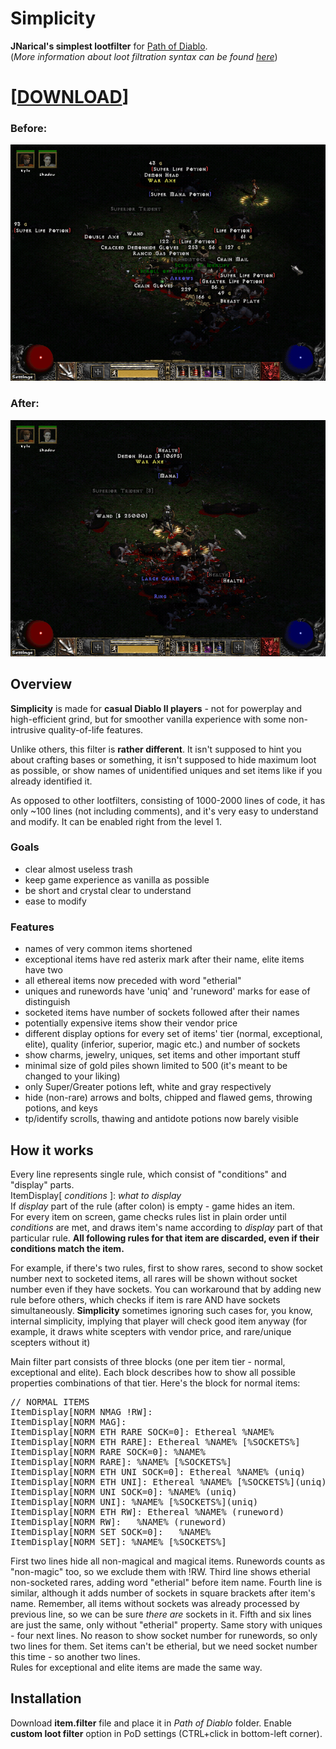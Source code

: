 # Simplicity

**JNarical's simplest lootfilter** for [Path of Diablo](https://pathofdiablo.com).  
(*More information about loot filtration syntax can be found [here](http://pathofdiablo.com/wiki/index.php/Loot_Filtration)*)

# \[[DOWNLOAD](https://raw.githubusercontent.com/narical/jnsl/master/item.filter)\]

### Before:
![Without lootfilter](/images/before.png)

### After:
![With lootfilter](/images/after.png)

## Overview
**Simplicity** is made for **casual Diablo II players** - not for powerplay and high-efficient grind, but for smoother vanilla experience with some non-intrusive quality-of-life features.

Unlike others, this filter is **rather different**. It isn't supposed to hint you about crafting bases or something, it isn't supposed to hide maximum loot as possible, or show names of unidentified uniques and set items like if you already identified it.

As opposed to other lootfilters, consisting of 1000-2000 lines of code, it has only ~100 lines (not including comments), and it's very easy to understand and modify. It can be enabled right from the level 1.

### Goals
* clear almost useless trash
* keep game experience as vanilla as possible
* be short and crystal clear to understand
* ease to modify

### Features
* names of very common items shortened
* exceptional items have red asterix mark after their name, elite items have two
* all ethereal items now preceded with word "etherial"
* uniques and runewords have 'uniq' and 'runeword' marks for ease of distinguish
* socketed items have number of sockets followed after their names
* potentially expensive items show their vendor price
* different display options for every set of items' tier (normal, exceptional, elite), quality (inferior, superior, magic etc.) and number of sockets
* show charms, jewelry, uniques, set items and other important stuff
* minimal size of gold piles shown limited to 500 (it's meant to be changed to your liking)
* only Super/Greater potions left, white and gray respectively
* hide (non-rare) arrows and bolts, chipped and flawed gems, throwing potions, and keys
* tp/identify scrolls, thawing and antidote potions now barely visible

## How it works
Every line represents single rule, which consist of "conditions" and "display" parts.  
ItemDisplay\[ *conditions* \]: *what to display*  
If *display* part of the rule (after colon) is empty - game hides an item.  
For every item on screen, game checks rules list in plain order until *conditions* are met, and draws item's name according to *display* part of that particular rule. **All following rules for that item are discarded, even if their conditions match the item.**

For example, if there's two rules, first to show rares, second to show socket number next to socketed items, all rares will be shown without socket number even if they have sockets. You can workaround that by adding new rule before others, which checks if item is rare AND have sockets simultaneously. **Simplicity** sometimes ignoring such cases for, you know, internal simplicity, implying that player will check good item anyway (for example, it draws white scepters with vendor price, and rare/unique scepters without it)

Main filter part consists of three blocks (one per item tier - normal, exceptional and elite). Each block describes how to show all possible properties combinations of that tier. Here's the block for normal items:
<pre>
// NORMAL ITEMS
ItemDisplay[NORM NMAG !RW]:
ItemDisplay[NORM MAG]:
ItemDisplay[NORM ETH RARE SOCK=0]: Ethereal %NAME%
ItemDisplay[NORM ETH RARE]: Ethereal %NAME% [%SOCKETS%]
ItemDisplay[NORM RARE SOCK=0]: %NAME%
ItemDisplay[NORM RARE]: %NAME% [%SOCKETS%]
ItemDisplay[NORM ETH UNI SOCK=0]: Ethereal %NAME% (uniq)
ItemDisplay[NORM ETH UNI]: Ethereal %NAME% [%SOCKETS%](uniq)
ItemDisplay[NORM UNI SOCK=0]: %NAME% (uniq)
ItemDisplay[NORM UNI]: %NAME% [%SOCKETS%](uniq)
ItemDisplay[NORM ETH RW]: Ethereal %NAME% (runeword)
ItemDisplay[NORM RW]:	%NAME% (runeword)
ItemDisplay[NORM SET SOCK=0]:	%NAME%
ItemDisplay[NORM SET]: %NAME% [%SOCKETS%]
</pre>

First two lines hide all non-magical and magical items. Runewords counts as "non-magic" too, so we exclude them with !RW. Third line shows etherial non-socketed rares, adding word "etherial" before item name. Fourth line is similar, although it adds number of sockets in square brackets after item's name. Remember, all items without sockets was already processed by previous line, so we can be sure *there are* sockets in it. Fifth and six lines are just the same, only without "etherial" property. Same story with uniques - four next lines. No reason to show socket number for runewords, so only two lines for them. Set items can't be etherial, but we need socket number this time - so another two lines.  
Rules for exceptional and elite items are made the same way.

## Installation
Download **item.filter** file and place it in *Path of Diablo* folder. Enable **custom loot filter** option in PoD settings (CTRL+click in bottom-left corner).
